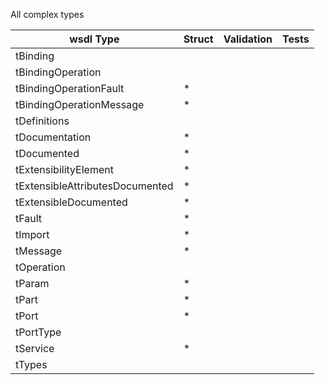 All complex types

| wsdl Type | Struct | Validation | Tests |
| -------- | ------ | ---------- | ----- |
|tBinding
|tBindingOperation
|tBindingOperationFault | * |
|tBindingOperationMessage | * |
|tDefinitions
|tDocumentation | * |
|tDocumented | * |
|tExtensibilityElement | * |
|tExtensibleAttributesDocumented | * |
|tExtensibleDocumented | * |
|tFault | * |
|tImport | * |
|tMessage | * |
|tOperation
|tParam | * |
|tPart | * |
|tPort | * |
|tPortType
|tService | * |
|tTypes
